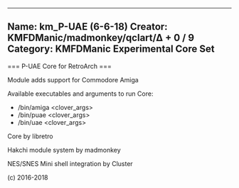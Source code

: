 -----------------------
Name: km_P-UAE (6-6-18)
Creator: KMFDManic/madmonkey/qclart/∆ + 0 / 9
Category: KMFDManic Experimental Core Set
-----------------------
=== P-UAE Core for RetroArch ===

Module adds support for Commodore Amiga

Available executables and arguments to run Core:
- /bin/amiga <rom> <clover_args>
- /bin/puae <rom> <clover_args>
- /bin/uae <rom> <clover_args>

Core by libretro

Hakchi module system by madmonkey

NES/SNES Mini shell integration by Cluster

(c) 2016-2018
